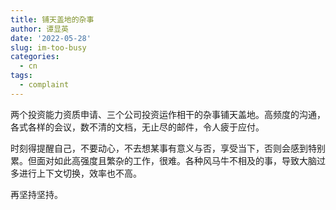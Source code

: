 ```yaml
---
title: 铺天盖地的杂事
author: 谭显英
date: '2022-05-28'
slug: im-too-busy
categories:
  - cn
tags:
  - complaint
---
```


两个投资能力资质申请、三个公司投资运作相干的杂事铺天盖地。高频度的沟通，各式各样的会议，数不清的文档，无止尽的邮件，令人疲于应付。

时刻得提醒自己，不要动心，不去想某事有意义与否，享受当下，否则会感到特别累。但面对如此高强度且繁杂的工作，很难。各种风马牛不相及的事，导致大脑过多进行上下文切换，效率也不高。

再坚持坚持。

